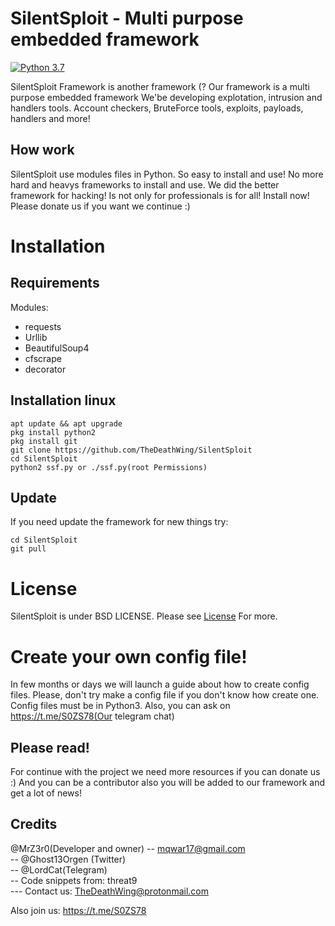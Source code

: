 # SilentSploit - Multi purpose embedded framework
[![Python 3.7](https://img.shields.io/badge/python-V3.7-yellow.svg)](https://www.python.org/download/)

SilentSploit Framework is another framework (?
Our framework is a multi purpose embedded framework
We'be developing explotation, intrusion and handlers tools. Account checkers,
BruteForce tools, exploits,  payloads, handlers and more!

## How work
SilentSploit use modules files in Python. So easy to install and use!
No more hard and heavys frameworks to install and use. We did the better framework for hacking!
Is not only for professionals is for all! Install now! Please donate us if you want we continue :)

# Installation
## Requirements
Modules:
* requests
* Urllib
* BeautifulSoup4
* cfscrape
* decorator
## Installation linux
```
apt update && apt upgrade
pkg install python2
pkg install git 
git clone https://github.com/TheDeathWing/SilentSploit
cd SilentSploit
python2 ssf.py or ./ssf.py(root Permissions)
```
## Update
If you need update the framework for new things try:
```
cd SilentSploit
git pull
```

# License
SilentSploit is under BSD LICENSE. Please see [License](LICENSE) For more.

# Create your own config file!
In few months or days we will launch a guide about how to create config files. Please, don't try make a config file if you don't know how create one. Config files must be in Python3. Also, you can ask on https://t.me/S0ZS78(Our telegram chat)

## Please read!
For continue with the project we need more resources if you can donate us :)
And you can be a contributor also you will be added to our framework and get a lot of news!

## Credits
@MrZ3r0(Developer and owner)
-- mqwar17@gmail.com<br />
-- @Ghost13Orgen (Twitter) <br />
-- @LordCat(Telegram) <br />
-- Code snippets from: threat9 <br />
--- Contact us: TheDeathWing@protonmail.com

Also join us:
https://t.me/S0ZS78
